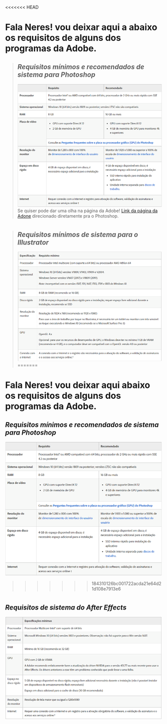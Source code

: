 <<<<<<< HEAD
# Fala Neres! vou deixar aqui a abaixo os requisitos de alguns dos programas da Adobe.
> ## _Requisitos mínimos e recomendados de sistema para Photoshop_
> ![photoshop](imagens/photoshop.png) 
Se quiser pode dar uma olha na página da Adobe!
[Link da página da Adone](https://helpx.adobe.com/br/photoshop/system-requirements.html"Pagina) direcionado diretamente pra o Photoshop.
#
> ## _Requisitos mínimos de sistema para o Illustrator_
> ![adobe illustrator](imagens/adobeillustrator.png)
=======
# Fala Neres! vou deixar aqui abaixo os requisitos de alguns dos programas da Adobe.
## _Requisitos mínimos e recomendados de sistema para Photoshop_
![photoshop](imagens/photoshop.png)
>>>>>>> 184310126bc001722acda21e64d21d108e7913e6
#
## _Requisitos de sistema do After Effects_
![after effects](imagens/aftereffects.png)
 
